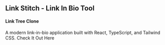 ## Link Stitch - Link In Bio Tool

#### Link Tree Clone

A modern link-in-bio application built with React, TypeScript, and Tailwind CSS.
Check It Out Here
